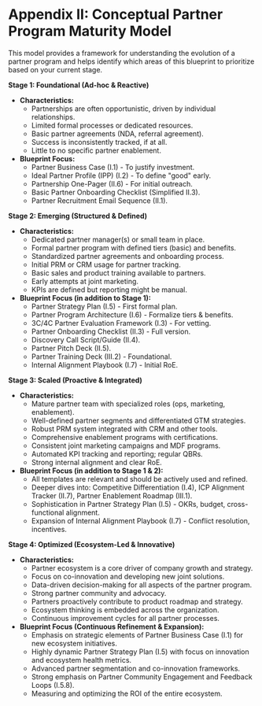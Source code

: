 # Appendix II: Conceptual Partner Program Maturity Model

This model provides a framework for understanding the evolution of a partner program and helps identify which areas of this blueprint to prioritize based on your current stage.

**Stage 1: Foundational (Ad-hoc & Reactive)**
*   **Characteristics:**
    *   Partnerships are often opportunistic, driven by individual relationships.
    *   Limited formal processes or dedicated resources.
    *   Basic partner agreements (NDA, referral agreement).
    *   Success is inconsistently tracked, if at all.
    *   Little to no specific partner enablement.
*   **Blueprint Focus:**
    *   Partner Business Case (I.1) - To justify investment.
    *   Ideal Partner Profile (IPP) (I.2) - To define "good" early.
    *   Partnership One-Pager (II.6) - For initial outreach.
    *   Basic Partner Onboarding Checklist (Simplified II.3).
    *   Partner Recruitment Email Sequence (II.1).

**Stage 2: Emerging (Structured & Defined)**
*   **Characteristics:**
    *   Dedicated partner manager(s) or small team in place.
    *   Formal partner program with defined tiers (basic) and benefits.
    *   Standardized partner agreements and onboarding process.
    *   Initial PRM or CRM usage for partner tracking.
    *   Basic sales and product training available to partners.
    *   Early attempts at joint marketing.
    *   KPIs are defined but reporting might be manual.
*   **Blueprint Focus (in addition to Stage 1):**
    *   Partner Strategy Plan (I.5) - First formal plan.
    *   Partner Program Architecture (I.6) - Formalize tiers & benefits.
    *   3C/4C Partner Evaluation Framework (I.3) - For vetting.
    *   Partner Onboarding Checklist (II.3) - Full version.
    *   Discovery Call Script/Guide (II.4).
    *   Partner Pitch Deck (II.5).
    *   Partner Training Deck (III.2) - Foundational.
    *   Internal Alignment Playbook (I.7) - Initial RoE.

**Stage 3: Scaled (Proactive & Integrated)**
*   **Characteristics:**
    *   Mature partner team with specialized roles (ops, marketing, enablement).
    *   Well-defined partner segments and differentiated GTM strategies.
    *   Robust PRM system integrated with CRM and other tools.
    *   Comprehensive enablement programs with certifications.
    *   Consistent joint marketing campaigns and MDF programs.
    *   Automated KPI tracking and reporting; regular QBRs.
    *   Strong internal alignment and clear RoE.
*   **Blueprint Focus (in addition to Stage 1 & 2):**
    *   All templates are relevant and should be actively used and refined.
    *   Deeper dives into: Competitive Differentiation (I.4), ICP Alignment Tracker (II.7), Partner Enablement Roadmap (III.1).
    *   Sophistication in Partner Strategy Plan (I.5) - OKRs, budget, cross-functional alignment.
    *   Expansion of Internal Alignment Playbook (I.7) - Conflict resolution, incentives.

**Stage 4: Optimized (Ecosystem-Led & Innovative)**
*   **Characteristics:**
    *   Partner ecosystem is a core driver of company growth and strategy.
    *   Focus on co-innovation and developing new joint solutions.
    *   Data-driven decision-making for all aspects of the partner program.
    *   Strong partner community and advocacy.
    *   Partners proactively contribute to product roadmap and strategy.
    *   Ecosystem thinking is embedded across the organization.
    *   Continuous improvement cycles for all partner processes.
*   **Blueprint Focus (Continuous Refinement & Expansion):**
    *   Emphasis on strategic elements of Partner Business Case (I.1) for new ecosystem initiatives.
    *   Highly dynamic Partner Strategy Plan (I.5) with focus on innovation and ecosystem health metrics.
    *   Advanced partner segmentation and co-innovation frameworks.
    *   Strong emphasis on Partner Community Engagement and Feedback Loops (I.5.8).
    *   Measuring and optimizing the ROI of the entire ecosystem.
